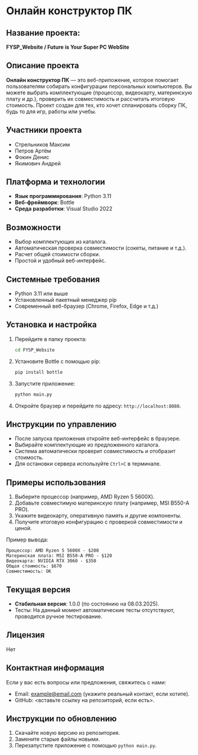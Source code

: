 # Онлайн конструктор ПК

## Название проекта:
**FYSP_Website / Future is Your Super PC WebSite**

## Описание проекта
**Онлайн конструктор ПК** — это веб-приложение, которое помогает пользователям собирать конфигурации персональных компьютеров. Вы можете выбрать комплектующие (процессор, видеокарту, материнскую плату и др.), проверить их совместимость и рассчитать итоговую стоимость. Проект создан для тех, кто хочет спланировать сборку ПК, будь то для игр, работы или учебы.

## Участники проекта
- Стрельников Максим
- Петров Артём
- Фокин Денис
- Якимович Андрей

## Платформа и технологии
- **Язык программирования**: Python 3.11
- **Веб-фреймворк**: Bottle
- **Среда разработки**: Visual Studio 2022

## Возможности
- Выбор комплектующих из каталога.
- Автоматическая проверка совместимости (сокеты, питание и т.д.).
- Расчет общей стоимости сборки.
- Простой и удобный веб-интерфейс.

## Системные требования
- Python 3.11 или выше
- Установленный пакетный менеджер pip
- Современный веб-браузер (Chrome, Firefox, Edge и т.д.)

## Установка и настройка
1. Перейдите в папку проекта:
   ```bash
   cd FYSP_Website
   ```
2. Установите Bottle с помощью pip:
   ```bash
   pip install bottle
   ```
3. Запустите приложение:
   ```bash
   python main.py
   ```
4. Откройте браузер и перейдите по адресу: `http://localhost:8080`.

## Инструкции по управлению
- После запуска приложения откройте веб-интерфейс в браузере.
- Выбирайте комплектующие из предложенного каталога.
- Система автоматически проверит совместимость и отобразит стоимость.
- Для остановки сервера используйте `Ctrl+C` в терминале.

## Примеры использования
1. Выберите процессор (например, AMD Ryzen 5 5600X).
2. Добавьте совместимую материнскую плату (например, MSI B550-A PRO).
3. Укажите видеокарту, оперативную память и другие компоненты.
4. Получите итоговую конфигурацию с проверкой совместимости и ценой.

Пример вывода:
```
Процессор: AMD Ryzen 5 5600X - $200
Материнская плата: MSI B550-A PRO - $120
Видеокарта: NVIDIA RTX 3060 - $350
Общая стоимость: $670
Совместимость: OK
```

## Текущая версия
- **Стабильная версия**: 1.0.0 (по состоянию на 08.03.2025).
- Тесты: На данный момент автоматические тесты отсутствуют, проводится ручное тестирование.

## Лицензия
Нет

## Контактная информация
Если у вас есть вопросы или предложения, свяжитесь с нами:
- Email: example@email.com (укажите реальный контакт, если хотите).
- GitHub: <вставьте ссылку на репозиторий, если есть>.

## Инструкции по обновлению
1. Скачайте новую версию из репозитория.
2. Замените старые файлы новыми.
3. Перезапустите приложение с помощью `python main.py`.